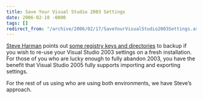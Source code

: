 ```yaml
---
title: Save Your Visual Studio 2003 Settings
date: 2006-02-18 -0800
tags: []
redirect_from: "/archive/2006/02/17/SaveYourVisualStudio2003Settings.aspx/"
---
```


[Steve Harman](http://stevenharman.net/blog/ "Steve Harman's Blog")
points out [some registry keys and
directories](http://stevenharman.net/blog/archive/2006/02/19/ImportExportVS2003Settings.aspx "How To Save VS.NET 2003 Settings")
to backup if you wish to re-use your Visual Studio 2003 settings on a
fresh installation. For those of you who are lucky enough to fully
abandon 2003, you have the benefit that Visual Studio 2005 fully
supports importing and exporting settings.

For the rest of us using who are using both environments, we have
Steve’s approach.


